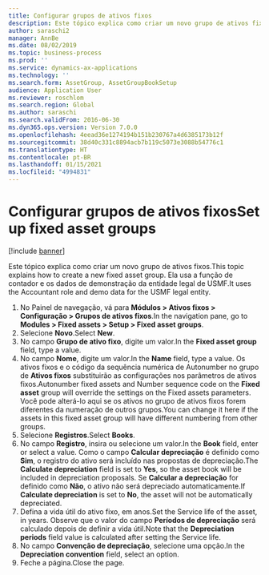 ```yaml
---
title: Configurar grupos de ativos fixos
description: Este tópico explica como criar um novo grupo de ativos fixos.
author: saraschi2
manager: AnnBe
ms.date: 08/02/2019
ms.topic: business-process
ms.prod: ''
ms.service: dynamics-ax-applications
ms.technology: ''
ms.search.form: AssetGroup, AssetGroupBookSetup
audience: Application User
ms.reviewer: roschlom
ms.search.region: Global
ms.author: saraschi
ms.search.validFrom: 2016-06-30
ms.dyn365.ops.version: Version 7.0.0
ms.openlocfilehash: 4eead36e1274194b151b230767a4d6385173b12f
ms.sourcegitcommit: 38d40c331c8894acb7b119c5073e3088b54776c1
ms.translationtype: HT
ms.contentlocale: pt-BR
ms.lasthandoff: 01/15/2021
ms.locfileid: "4994831"
---
```

# <a name="set-up-fixed-asset-groups"></a><span data-ttu-id="6cd32-103">Configurar grupos de ativos fixos</span><span class="sxs-lookup"><span data-stu-id="6cd32-103">Set up fixed asset groups</span></span>

[!include [banner](../../includes/banner.md)]

<span data-ttu-id="6cd32-104">Este tópico explica como criar um novo grupo de ativos fixos.</span><span class="sxs-lookup"><span data-stu-id="6cd32-104">This topic explains how to create a new fixed asset group.</span></span> <span data-ttu-id="6cd32-105">Ela usa a função de contador e os dados de demonstração da entidade legal de USMF.</span><span class="sxs-lookup"><span data-stu-id="6cd32-105">It uses the Accountant role and demo data for the USMF legal entity.</span></span>

1. <span data-ttu-id="6cd32-106">No Painel de navegação, vá para **Módulos > Ativos fixos > Configuração > Grupos de ativos fixos**.</span><span class="sxs-lookup"><span data-stu-id="6cd32-106">In the navigation pane, go to **Modules > Fixed assets > Setup > Fixed asset groups**.</span></span>
2. <span data-ttu-id="6cd32-107">Selecione **Novo**.</span><span class="sxs-lookup"><span data-stu-id="6cd32-107">Select **New**.</span></span>
3. <span data-ttu-id="6cd32-108">No campo **Grupo de ativo fixo**, digite um valor.</span><span class="sxs-lookup"><span data-stu-id="6cd32-108">In the **Fixed asset group** field, type a value.</span></span>
4. <span data-ttu-id="6cd32-109">No campo **Nome**, digite um valor.</span><span class="sxs-lookup"><span data-stu-id="6cd32-109">In the **Name** field, type a value.</span></span> <span data-ttu-id="6cd32-110">Os ativos fixos e o código da sequência numérica de Autonumber no grupo de **Ativos fixos** substituirão as configurações nos parâmetros de ativos fixos.</span><span class="sxs-lookup"><span data-stu-id="6cd32-110">Autonumber fixed assets and Number sequence code on the **Fixed asset** group will override the settings on the Fixed assets parameters.</span></span> <span data-ttu-id="6cd32-111">Você pode alterá-lo aqui se os ativos no grupo de ativos fixos forem diferentes da numeração de outros grupos.</span><span class="sxs-lookup"><span data-stu-id="6cd32-111">You can change it here if the assets in this fixed asset group will have different numbering from other groups.</span></span>  
5. <span data-ttu-id="6cd32-112">Selecione **Registros**.</span><span class="sxs-lookup"><span data-stu-id="6cd32-112">Select **Books**.</span></span>
6. <span data-ttu-id="6cd32-113">No campo **Registro**, insira ou selecione um valor.</span><span class="sxs-lookup"><span data-stu-id="6cd32-113">In the **Book** field, enter or select a value.</span></span> <span data-ttu-id="6cd32-114">Como o campo **Calcular depreciação** é definido como **Sim**, o registro do ativo será incluído nas propostas de depreciação.</span><span class="sxs-lookup"><span data-stu-id="6cd32-114">The **Calculate depreciation** field is set to **Yes**, so the asset book will be included in depreciation proposals.</span></span> <span data-ttu-id="6cd32-115">Se **Calcular a depreciação** for definido como **Não**, o ativo não será depreciado automaticamente.</span><span class="sxs-lookup"><span data-stu-id="6cd32-115">If **Calculate depreciation** is set to **No**, the asset will not be automatically depreciated.</span></span>  
7. <span data-ttu-id="6cd32-116">Defina a vida útil do ativo fixo, em anos.</span><span class="sxs-lookup"><span data-stu-id="6cd32-116">Set the Service life of the asset, in years.</span></span> <span data-ttu-id="6cd32-117">Observe que o valor do campo **Períodos de depreciação** será calculado depois de definir a vida útil.</span><span class="sxs-lookup"><span data-stu-id="6cd32-117">Note that the **Depreciation periods** field value is calculated after setting the Service life.</span></span>  
8. <span data-ttu-id="6cd32-118">No campo **Convenção de depreciação**, selecione uma opção.</span><span class="sxs-lookup"><span data-stu-id="6cd32-118">In the **Depreciation convention** field, select an option.</span></span>
9. <span data-ttu-id="6cd32-119">Feche a página.</span><span class="sxs-lookup"><span data-stu-id="6cd32-119">Close the page.</span></span>

